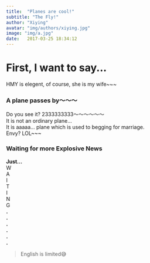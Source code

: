 ```yaml
---
title:  "Planes are cool!"
subtitle: "The Fly!"
author: "Xiying"
avatar: "img/authors/xiying.jpg"
image: "img/a.jpg"
date:   2017-03-25 18:34:12
---
```


# First, I want to say...
HMY is elegent, of course, she is my wife~~~ 

### A plane passes by～～～
Do you see it? 2333333333～～～～～～  
It is not an ordinary plane...  
It is aaaaa... plane which is used to begging for marriage.  
Envy? LOL~~~  

### Waiting for more Explosive News
__Just...__   
W   
A  
I  
T  
I  
N  
G  
__.__  
__.__    
__.__    
__.__    
__.__    
__.__    
>English is limited😅